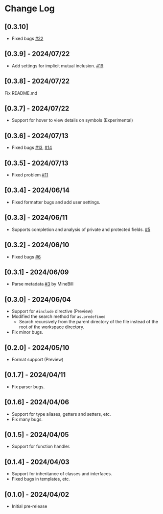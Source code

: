 # Change Log

## [0.3.10]

- Fixed bugs [#22](https://github.com/sashi0034/angel-lsp/issues/22)

## [0.3.9] - 2024/07/22

- Add settings for implicit mutual inclusion. [#19](https://github.com/sashi0034/angel-lsp/issues/19)

## [0.3.8] - 2024/07/22

Fix README.md

## [0.3.7] - 2024/07/22

- Support for hover to view details on symbols (Experimental)

## [0.3.6] - 2024/07/13

- Fixed bugs [#13](https://github.com/sashi0034/angel-lsp/issues/13), [#14](https://github.com/sashi0034/angel-lsp/issues/14)

## [0.3.5] - 2024/07/13

- Fixed problem [#11](https://github.com/sashi0034/angel-lsp/issues/11)

## [0.3.4] - 2024/06/14

- Fixed formatter bugs and add user settings.

## [0.3.3] - 2024/06/11

- Supports completion and analysis of private and protected fields. [#5](https://github.com/sashi0034/angel-lsp/issues/5)

## [0.3.2] - 2024/06/10

- Fixed bugs [#6](https://github.com/sashi0034/angel-lsp/issues/6)

## [0.3.1] - 2024/06/09

- Parse metadata [#3](https://github.com/sashi0034/angel-lsp/pull/3) by MineBill

## [0.3.0] - 2024/06/04

- Support for `#include` directive (Preview)
- Modified the search method for `as.predefined`
   - Search recursively from the parent directory of the file instead of the root of the workspace directory.
- Fix minor bugs.

## [0.2.0] - 2024/05/10

- Format support (Preview)

## [0.1.7] - 2024/04/11

- Fix parser bugs.

## [0.1.6] - 2024/04/06

- Support for type aliases, getters and setters, etc.
- Fix many bugs.

## [0.1.5] - 2024/04/05

- Support for function handler.

## [0.1.4] - 2024/04/03

- Support for inheritance of classes and interfaces.
- Fixed bugs in templates, etc.

## [0.1.0] - 2024/04/02

- Initial pre-release
